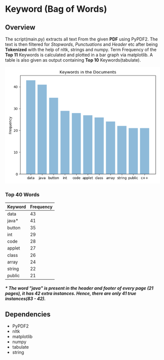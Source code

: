 # Keyword (Bag of Words)

## Overview
The script(main.py) extracts all text From the given **PDF** using PyPDF2. The text is then filtered for _Stopwords_, _Punctuations_ and _Header_
etc after being **Tokenized** with the help of nltk, strings and numpy. Term Frequency of the **Top 11** Keywords is calculated and plotted in a bar graph via matplotlib. A table 
is also given as output containing **Top 10** Keywords(tabulate).


![alt text](myplot.png "Frequncy of TOP 11 Keywords")

### Top 40 Words

|**Keyword**  | **Frequency**
|------------ | -----------
|data         |         43
|java*        |         41
|button       |         35
|int          |         29
|code         |         28 
|applet       |         27
|class        |         26
|array        |         24
|string       |         22
|public       |         21

##### * The word "java" is present in the header and footer of every page (21 pages), it has 42 extra instances. Hence, there are only 41 true instances(83 - 42).  

## Dependencies

- PyPDF2
- nltk
- matplotlib
- numpy
- tabulate
- string

